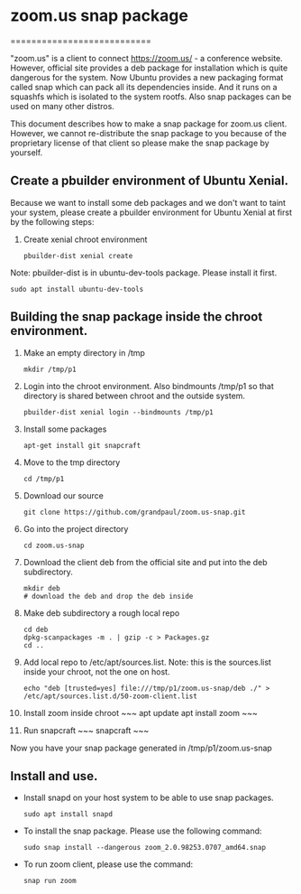 # zoom.us snap package
===========================

"zoom.us" is a client to connect https://zoom.us/ - a conference website.
However, official site provides a deb package for installation which is
quite dangerous for the system. Now Ubuntu provides a new packaging format
called snap which can pack all its dependencies inside.
And it runs on a squashfs which is isolated to the system rootfs.
Also snap packages can be used on many other distros.

This document describes how to make a snap package for zoom.us client.
However, we cannot re-distribute the snap package to you because of
the proprietary license of that client so please make the snap package
by yourself.

## Create a pbuilder environment of Ubuntu Xenial.

Because we want to install some deb packages and
we don't want to taint your system, please create a pbuilder
environment for Ubuntu Xenial at first by the following steps:

 1. Create xenial chroot environment

    ~~~
    pbuilder-dist xenial create
    ~~~

Note: pbuilder-dist is in ubuntu-dev-tools package. Please install it first.

    sudo apt install ubuntu-dev-tools

## Building the snap package inside the chroot environment.

 1. Make an empty directory in /tmp
    ~~~
    mkdir /tmp/p1
    ~~~
 
 2. Login into the chroot environment. Also bindmounts /tmp/p1 so that
    directory is shared between chroot and the outside system.
    ~~~
    pbuilder-dist xenial login --bindmounts /tmp/p1
    ~~~

 3. Install some packages
    ~~~
    apt-get install git snapcraft
    ~~~

 4. Move to the tmp directory
    ~~~
    cd /tmp/p1
    ~~~

 5. Download our source
    ~~~
    git clone https://github.com/grandpaul/zoom.us-snap.git
    ~~~
    
 6. Go into the project directory
    ~~~
    cd zoom.us-snap
    ~~~

 7. Download the client deb from the official site and put into the deb
    subdirectory. 
    ~~~
    mkdir deb
    # download the deb and drop the deb inside
    ~~~

 8. Make deb subdirectory a rough local repo
    ~~~
    cd deb
    dpkg-scanpackages -m . | gzip -c > Packages.gz
    cd ..
    ~~~

 9. Add local repo to /etc/apt/sources.list. Note: this is the sources.list
    inside your chroot, not the one on host.
    ~~~
    echo "deb [trusted=yes] file:///tmp/p1/zoom.us-snap/deb ./" > /etc/apt/sources.list.d/50-zoom-client.list
    ~~~
    
 10. Install zoom inside chroot
    ~~~
    apt update
    apt install zoom
    ~~~
    
 11. Run snapcraft
    ~~~
    snapcraft
    ~~~

Now you have your snap package generated in /tmp/p1/zoom.us-snap

## Install and use.

 * Install snapd on your host system to be able to use snap packages.
    ~~~
    sudo apt install snapd
    ~~~

 * To install the snap package. Please use the following command:
    ~~~
    sudo snap install --dangerous zoom_2.0.98253.0707_amd64.snap
    ~~~

 * To run zoom client, please use the command:
    ~~~
    snap run zoom
    ~~~
